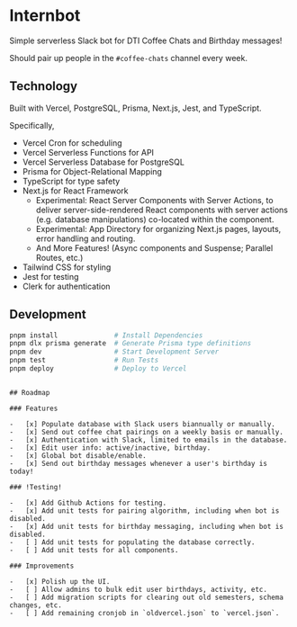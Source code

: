 # Internbot

Simple serverless Slack bot for DTI Coffee Chats and Birthday messages!

Should pair up people in the `#coffee-chats` channel every week.

## Technology

Built with Vercel, PostgreSQL, Prisma, Next.js, Jest, and TypeScript.

Specifically,

-   Vercel Cron for scheduling
-   Vercel Serverless Functions for API
-   Vercel Serverless Database for PostgreSQL
-   Prisma for Object-Relational Mapping
-   TypeScript for type safety
-   Next.js for React Framework
    -   Experimental: React Server Components with Server Actions, to deliver
        server-side-rendered React components with server actions (e.g. database manipulations)
        co-located within the component.
    -   Experimental: App Directory for organizing Next.js pages, layouts, error handling and
        routing.
    -   And More Features! (Async components and Suspense; Parallel Routes, etc.)
-   Tailwind CSS for styling
-   Jest for testing
-   Clerk for authentication

## Development

```bash
pnpm install              # Install Dependencies
pnpm dlx prisma generate  # Generate Prisma type definitions
pnpm dev                  # Start Development Server
pnpm test                 # Run Tests
pnpm deploy               # Deploy to Vercel
```

```

## Roadmap

### Features

-   [x] Populate database with Slack users biannually or manually.
-   [x] Send out coffee chat pairings on a weekly basis or manually.
-   [x] Authentication with Slack, limited to emails in the database.
-   [x] Edit user info: active/inactive, birthday.
-   [x] Global bot disable/enable.
-   [x] Send out birthday messages whenever a user's birthday is today!

### !Testing!

-   [x] Add Github Actions for testing.
-   [x] Add unit tests for pairing algorithm, including when bot is disabled.
-   [x] Add unit tests for birthday messaging, including when bot is disabled.
-   [ ] Add unit tests for populating the database correctly.
-   [ ] Add unit tests for all components.

### Improvements

-   [x] Polish up the UI.
-   [ ] Allow admins to bulk edit user birthdays, activity, etc.
-   [ ] Add migration scripts for clearing out old semesters, schema changes, etc.
-   [ ] Add remaining cronjob in `oldvercel.json` to `vercel.json`.
```
